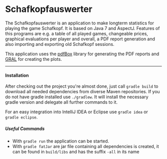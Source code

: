# Schafkopfauswerter
The Schafkopfauswerter is an application to make longterm statistics for playing the game Schafkopf. It is based on
Java 7 and AspectJ. Features of this programs are e.g. a table of all played games, changeable prices, graphical
evaluations per player and overall, a PDF report generation and also importing and exporting old Schafkopf sessions.

This application uses the [pdfBox](https://pdfbox.apache.org/) library for generating the PDF reports and [GRAL](http://trac.erichseifert.de/gral/)
for creating the plots.

* * *

#### Installation
After checking out the project you're almost done, just call `gradle build` to download all needed dependencies
from diverse Maven repositories. If you do not have gradle installed use `./gradlew`. It will install
the necessary gradle version and delegate all further commands to it. 

For an easy integration into IntelliJ IDEA or Eclipse use `gradle idea` or `gradle eclipse`.

##### Useful Commands
* With `gradle run` the application can be started.
* With `gradle fatJar` are jar file containing all dependencies is created, it can be found in `build/libs`
and has the suffix `-all` in its name
